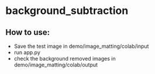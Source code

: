 # background_subtraction


## How to use:
- Save the test image in demo/image_matting/colab/input
- run app.py
- check the background removed images in demo/image_matting/colab/output
